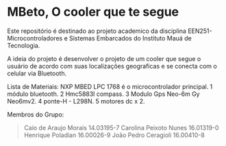 # MBeto, O cooler que te segue

Este repositório é destinado ao projeto academico da disciplina EEN251-Microcontroladores e Sistemas Embarcados do Instituto Mauá de Tecnologia.

A ideia do projeto é desenvolver o projeto de um cooler que segue o usuário de acordo com suas localizações geograficas e se conecta com o celular via Bluetooth.

Lista de Materiais:
NXP MBED LPC 1768 é o microcontrolador principal.
1 módulo bluetooth.
2 Hmc5883l compass.
3 Modulo Gps Neo-6m Gy Neo6mv2.
4 ponte-H - L298N.
5 motores dc x 2.

Membros do Grupo: 

> Caio de Araujo Morais				14.03195-7
> Carolina Peixoto Nunes			16.01319-0
> Henrique Poladian				16.00026-9
> João Pedro Ceragioli				16.00410-8
